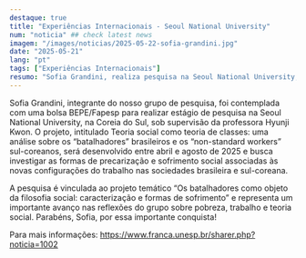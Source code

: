 ```yaml
---
destaque: true
title: "Experiências Internacionais - Seoul National University"
num: "noticia" ## check latest news
imagem: "/images/noticias/2025-05-22-sofia-grandini.jpg"
date: "2025-05-21"
lang: "pt"
tags: ["Experiências Internacionais"]
resumo: "Sofia Grandini, realiza pesquisa na Seoul National University, na Coreia do Sul,"
---
```


Sofia Grandini, integrante do nosso grupo de pesquisa, foi contemplada com uma bolsa BEPE/Fapesp para realizar estágio de pesquisa na Seoul National University, na Coreia do Sul, sob supervisão da professora Hyunji Kwon. O projeto, intitulado Teoria social como teoria de classes: uma análise sobre os “batalhadores” brasileiros e os “non-standard workers” sul-coreanos, será desenvolvido entre abril e agosto de 2025 e busca investigar as formas de precarização e sofrimento social associadas às novas configurações do trabalho nas sociedades brasileira e sul-coreana. 

A pesquisa é vinculada ao projeto temático “Os batalhadores como objeto da filosofia social: caracterização e formas de sofrimento” e representa um importante avanço nas reflexões do grupo sobre pobreza, trabalho e teoria social. Parabéns, Sofia, por essa importante conquista!

Para mais informações: https://www.franca.unesp.br/sharer.php?noticia=1002